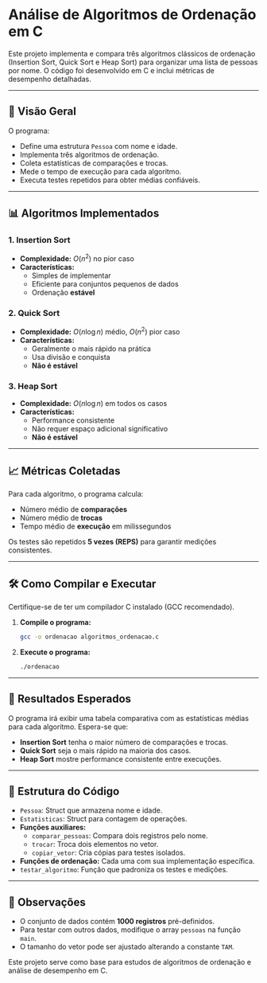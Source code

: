 # Análise de Algoritmos de Ordenação em C

Este projeto implementa e compara três algoritmos clássicos de ordenação (Insertion Sort, Quick Sort e Heap Sort) para organizar uma lista de pessoas por nome. O código foi desenvolvido em C e inclui métricas de desempenho detalhadas.

---

## 📌 Visão Geral

O programa:

* Define uma estrutura `Pessoa` com nome e idade.
* Implementa três algoritmos de ordenação.
* Coleta estatísticas de comparações e trocas.
* Mede o tempo de execução para cada algoritmo.
* Executa testes repetidos para obter médias confiáveis.

---

## 📊 Algoritmos Implementados

### 1. Insertion Sort

* **Complexidade:** $O(n^2)$ no pior caso
* **Características:**
    * Simples de implementar
    * Eficiente para conjuntos pequenos de dados
    * Ordenação **estável**

### 2. Quick Sort

* **Complexidade:** $O(n \log n)$ médio, $O(n^2)$ pior caso
* **Características:**
    * Geralmente o mais rápido na prática
    * Usa divisão e conquista
    * **Não é estável**

### 3. Heap Sort

* **Complexidade:** $O(n \log n)$ em todos os casos
* **Características:**
    * Performance consistente
    * Não requer espaço adicional significativo
    * **Não é estável**

---

## 📈 Métricas Coletadas

Para cada algoritmo, o programa calcula:

* Número médio de **comparações**
* Número médio de **trocas**
* Tempo médio de **execução** em milissegundos

Os testes são repetidos **5 vezes (REPS)** para garantir medições consistentes.

---

## 🛠️ Como Compilar e Executar

Certifique-se de ter um compilador C instalado (GCC recomendado).

1.  **Compile o programa:**
    ```bash
    gcc -o ordenacao algoritmos_ordenacao.c
    ```
2.  **Execute o programa:**
    ```bash
    ./ordenacao
    ```

---

## 📝 Resultados Esperados

O programa irá exibir uma tabela comparativa com as estatísticas médias para cada algoritmo. Espera-se que:

* **Insertion Sort** tenha o maior número de comparações e trocas.
* **Quick Sort** seja o mais rápido na maioria dos casos.
* **Heap Sort** mostre performance consistente entre execuções.

---

## 📂 Estrutura do Código

* `Pessoa`: Struct que armazena nome e idade.
* `Estatisticas`: Struct para contagem de operações.
* **Funções auxiliares:**
    * `comparar_pessoas`: Compara dois registros pelo nome.
    * `trocar`: Troca dois elementos no vetor.
    * `copiar_vetor`: Cria cópias para testes isolados.
* **Funções de ordenação:** Cada uma com sua implementação específica.
* `testar_algoritmo`: Função que padroniza os testes e medições.

---

## 📌 Observações

* O conjunto de dados contém **1000 registros** pré-definidos.
* Para testar com outros dados, modifique o array `pessoas` na função `main`.
* O tamanho do vetor pode ser ajustado alterando a constante `TAM`.

Este projeto serve como base para estudos de algoritmos de ordenação e análise de desempenho em C.

